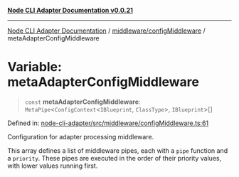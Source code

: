 [**Node CLI Adapter Documentation v0.0.21**](../../../README.md)

***

[Node CLI Adapter Documentation](../../../modules.md) / [middleware/configMiddleware](../README.md) / metaAdapterConfigMiddleware

# Variable: metaAdapterConfigMiddleware

> `const` **metaAdapterConfigMiddleware**: `MetaPipe`\<`ConfigContext`\<`IBlueprint`, `ClassType`\>, `IBlueprint`\>[]

Defined in: [node-cli-adapter/src/middleware/configMiddleware.ts:61](https://github.com/stonemjs/node-cli-adapter/blob/4ca37b2b0c5fee68c5c4db257f745b084b64de79/src/middleware/configMiddleware.ts#L61)

Configuration for adapter processing middleware.

This array defines a list of middleware pipes, each with a `pipe` function and a `priority`.
These pipes are executed in the order of their priority values, with lower values running first.
